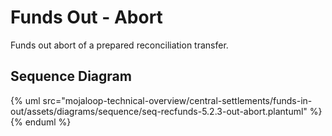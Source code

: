 # Funds Out - Abort

Funds out abort of a prepared reconciliation transfer.

## Sequence Diagram

{% uml src="mojaloop-technical-overview/central-settlements/funds-in-out/assets/diagrams/sequence/seq-recfunds-5.2.3-out-abort.plantuml" %}
{% enduml %}
